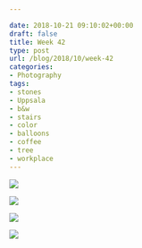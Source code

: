 ```yaml
---

date: 2018-10-21 09:10:02+00:00
draft: false
title: Week 42
type: post
url: /blog/2018/10/week-42
categories:
- Photography
tags:
- stones
- Uppsala
- b&w
- stairs
- color
- balloons
- coffee
- tree
- workplace
---
```




  
   ![](/images/2018-10-21-201810week-42/image-asset.jpeg)

  

  
   ![](/images/2018-10-21-201810week-42/image-asset.jpeg)

  

  
   ![](/images/2018-10-21-201810week-42/image-asset.jpeg)

  

  
   ![](/images/2018-10-21-201810week-42/image-asset.jpeg)

  


